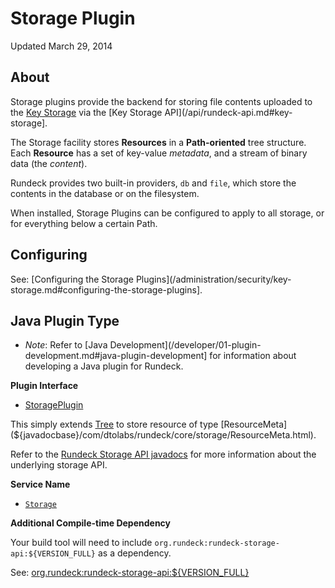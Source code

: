 # Storage Plugin

Updated March 29, 2014

## About

Storage plugins provide the backend for storing file contents uploaded to the [Key Storage](/administration/security/key-storage.md) via the [Key Storage API](/api/rundeck-api.md#key-storage].

The Storage facility stores **Resources** in a **Path-oriented** tree structure. Each **Resource** has a set of key-value _metadata_, and a stream of binary data (the _content_).

Rundeck provides two built-in providers, `db` and `file`, which store the contents in the database or on the filesystem.

When installed, Storage Plugins can be configured to apply to all storage, or for everything below a certain Path.

## Configuring

See: [Configuring the Storage Plugins](/administration/security/key-storage.md#configuring-the-storage-plugins].

## Java Plugin Type

- _Note_: Refer to [Java Development](/developer/01-plugin-development.md#java-plugin-development] for information about developing a Java plugin for Rundeck.

**Plugin Interface**

- [StoragePlugin](${javadocbase}/com/dtolabs/rundeck/plugins/storage/StoragePlugin.html)

This simply extends [Tree](${javadocbase}/org/rundeck/storage/api/Tree.html) to store resource of type [ResourceMeta](${javadocbase}/com/dtolabs/rundeck/core/storage/ResourceMeta.html).

Refer to the [Rundeck Storage API javadocs](${javadocstoragetop}) for more information about the underlying storage API.

**Service Name**

- [`Storage`](${javadocbase}/com/dtolabs/rundeck/plugins/ServiceNameConstants.html#Storage)

**Additional Compile-time Dependency**

Your build tool will need to include `org.rundeck:rundeck-storage-api:${VERSION_FULL}` as a dependency.

See: [org.rundeck:rundeck-storage-api:\${VERSION_FULL}](https://search.maven.org/artifact/org.rundeck/rundeck-storage-api/${VERSION_FULL}/jar)

